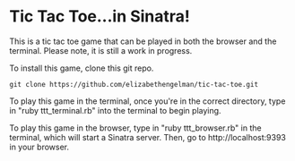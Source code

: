 <h1>Tic Tac Toe...in Sinatra!</h1>

This is a tic tac toe game that can be played in both the browser and the terminal. Please note, it is still a work in progress. 

To install this game, clone this git repo.
```
git clone https://github.com/elizabethengelman/tic-tac-toe.git
```
To play this game in the terminal, once you're in the correct directory, type in "ruby ttt_terminal.rb" into the terminal to begin playing.


To play this game in the browser, type in "ruby ttt_browser.rb" in the terminal, which will start a Sinatra server. Then, go to http://localhost:9393 in your browser.
